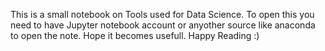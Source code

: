 This is a small notebook on Tools used for Data Science. To open this you need to have Jupyter notebook account or anyother source like anaconda to open the note. Hope it becomes usefull. Happy Reading :)
